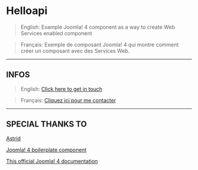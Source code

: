 # Helloapi

> English: Example Joomla! 4 component as a way to create Web Services enabled component

> Français: Exemple de composant Joomla! 4 qui montre comment créer un composant avec des Services Web.


--------------------------------------------

## INFOS

> English: [Click here to get in touch](https://github.com/mralexandrelise/mralexandrelise/blob/master/community.md "Get in touch")

> Français: [Cliquez ici pour me contacter](https://github.com/mralexandrelise/mralexandrelise/blob/master/community.md "Me contacter")

---------------------------------------------

## SPECIAL THANKS TO

[Astrid](https://github.com/astridx)

[Joomla! 4 boilerplate component](https://github.com/joomla-extensions/boilerplate/tree/2019.3/src/j4component)

[This official Joomla! 4 documentation](https://docs.joomla.org/J4.x:Adding_an_API_to_a_Joomla_Component)
